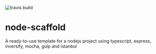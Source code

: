 ![travis build](https://travis-ci.org/Rawne/node-scaffold.svg?branch=master)
# node-scaffold
A ready-to-use template for a nodejs project using typescript, express, inversify, mocha, gulp and istanbul
